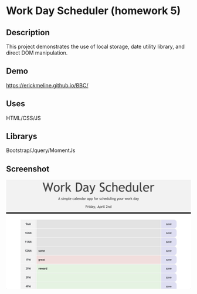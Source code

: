 # Work Day Scheduler (homework 5)

## Description 

This project demonstrates the use of local storage, date utility library, and direct DOM manipulation.

## Demo
https://erickmeline.github.io/BBC/

## Uses
HTML/CSS/JS

## Librarys
Bootstrap/Jquery/MomentJs

## Screenshot


![screen shot](./assets/images/screenshot.png)
